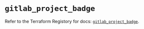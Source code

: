 # `gitlab_project_badge`

Refer to the Terraform Registory for docs: [`gitlab_project_badge`](https://registry.terraform.io/providers/gitlabhq/gitlab/16.3.0/docs/resources/project_badge).
